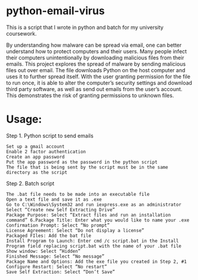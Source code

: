 # python-email-virus
This is a script that I wrote in python and batch for my university coursework.

By understanding how malware can be spread via email, one can better understand how to protect computers and their users. Many people infect their computers unintentionally by downloading malicious files from their emails. This project explores the spread of malware by sending malicious files out over email. The file downloads Python on the host computer and uses it to further spread itself. With the user granting permission for the file to run once, it is able to alter the computer’s security settings and download third party software, as well as send out emails from the user’s account. This demonstrates the risk of granting permissions to unknown files.


# Usage:

Step 1. Python script to send emails

    Set up a gmail account
    Enable 2 factor authentication
    Create an app password
    Put the app password as the password in the python script
    The file that is being sent by the script must be in the same directory as the script

Step 2. Batch script

    The .bat file needs to be made into an executable file
    Open a text file and save it as .exe
    Go to C:\Windows\System32 and run iexpress.exe as an administrator
    Select “Create new Self Extracting Drive”
    Package Purpose: Select “Extract files and run an installation command” 6.Package Title: Enter what you would like to name your .exe
    Confirmation Prompt: Select “No prompt”
    License Agreement: Select “Do not display a license”
    Packaged FIles: Add the bat file
    Install Program to Launch: Enter cmd /c script.bat in the Install Program field replacing script.bat with the name of your .bat file
    Show window: Select “Hidden”
    Finished Message: Select “No message”
    Package Name and Options: Add the exe file you created in Step 2, #1
    Configure Restart: Select “No restart”
    Save Self Extraction: Select “Don’t Save”

